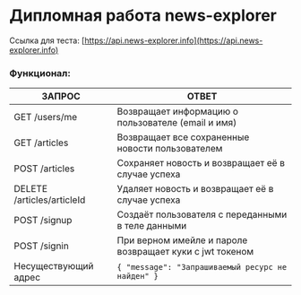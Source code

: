 # Дипломная работа news-explorer
Ссылка для теста: [https://api.news-explorer.info](https://api.news-explorer.info)

### Функционал:
| ЗАПРОС | ОТВЕТ |
|--|--|
| GET /users/me | Возвращает информацию о пользователе (email и имя) |
| GET /articles | Возвращает все сохраненные новости пользователем |
| POST /articles | Сохраняет новость и возвращает её в случае успеха |
| DELETE /articles/articleId | Удаляет новость и возвращает её в случае успеха |
| POST /signup | Создаёт пользователя с переданными в теле данными|
| POST /signin | При верном имейле и пароле возвращает куки с jwt токеном|
| Несуществующий адрес | `{ "message": "Запрашиваемый ресурс не найден" }` |

